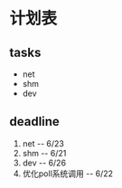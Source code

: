 # 计划表

## tasks
- net
- shm
- dev


## deadline
1. net -- 6/23
2. shm -- 6/21
3. dev -- 6/26
4. 优化poll系统调用 -- 6/22
